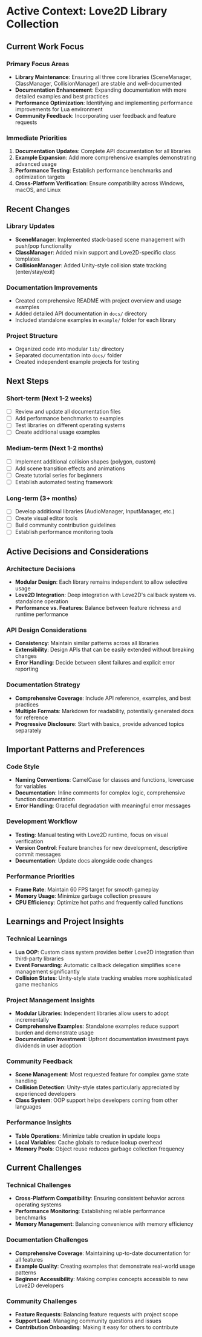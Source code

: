 # Active Context: Love2D Library Collection

## Current Work Focus

### Primary Focus Areas
- **Library Maintenance**: Ensuring all three core libraries (SceneManager, ClassManager, CollisionManager) are stable and well-documented
- **Documentation Enhancement**: Expanding documentation with more detailed examples and best practices
- **Performance Optimization**: Identifying and implementing performance improvements for Lua environment
- **Community Feedback**: Incorporating user feedback and feature requests

### Immediate Priorities
1. **Documentation Updates**: Complete API documentation for all libraries
2. **Example Expansion**: Add more comprehensive examples demonstrating advanced usage
3. **Performance Testing**: Establish performance benchmarks and optimization targets
4. **Cross-Platform Verification**: Ensure compatibility across Windows, macOS, and Linux

## Recent Changes

### Library Updates
- **SceneManager**: Implemented stack-based scene management with push/pop functionality
- **ClassManager**: Added mixin support and Love2D-specific class templates
- **CollisionManager**: Added Unity-style collision state tracking (enter/stay/exit)

### Documentation Improvements
- Created comprehensive README with project overview and usage examples
- Added detailed API documentation in `docs/` directory
- Included standalone examples in `example/` folder for each library

### Project Structure
- Organized code into modular `lib/` directory
- Separated documentation into `docs/` folder
- Created independent example projects for testing

## Next Steps

### Short-term (Next 1-2 weeks)
- [ ] Review and update all documentation files
- [ ] Add performance benchmarks to examples
- [ ] Test libraries on different operating systems
- [ ] Create additional usage examples

### Medium-term (Next 1-2 months)
- [ ] Implement additional collision shapes (polygon, custom)
- [ ] Add scene transition effects and animations
- [ ] Create tutorial series for beginners
- [ ] Establish automated testing framework

### Long-term (3+ months)
- [ ] Develop additional libraries (AudioManager, InputManager, etc.)
- [ ] Create visual editor tools
- [ ] Build community contribution guidelines
- [ ] Establish performance monitoring tools

## Active Decisions and Considerations

### Architecture Decisions
- **Modular Design**: Each library remains independent to allow selective usage
- **Love2D Integration**: Deep integration with Love2D's callback system vs. standalone operation
- **Performance vs. Features**: Balance between feature richness and runtime performance

### API Design Considerations
- **Consistency**: Maintain similar patterns across all libraries
- **Extensibility**: Design APIs that can be easily extended without breaking changes
- **Error Handling**: Decide between silent failures and explicit error reporting

### Documentation Strategy
- **Comprehensive Coverage**: Include API reference, examples, and best practices
- **Multiple Formats**: Markdown for readability, potentially generated docs for reference
- **Progressive Disclosure**: Start with basics, provide advanced topics separately

## Important Patterns and Preferences

### Code Style
- **Naming Conventions**: CamelCase for classes and functions, lowercase for variables
- **Documentation**: Inline comments for complex logic, comprehensive function documentation
- **Error Handling**: Graceful degradation with meaningful error messages

### Development Workflow
- **Testing**: Manual testing with Love2D runtime, focus on visual verification
- **Version Control**: Feature branches for new development, descriptive commit messages
- **Documentation**: Update docs alongside code changes

### Performance Priorities
- **Frame Rate**: Maintain 60 FPS target for smooth gameplay
- **Memory Usage**: Minimize garbage collection pressure
- **CPU Efficiency**: Optimize hot paths and frequently called functions

## Learnings and Project Insights

### Technical Learnings
- **Lua OOP**: Custom class system provides better Love2D integration than third-party libraries
- **Event Forwarding**: Automatic callback delegation simplifies scene management significantly
- **Collision States**: Unity-style state tracking enables more sophisticated game mechanics

### Project Management Insights
- **Modular Libraries**: Independent libraries allow users to adopt incrementally
- **Comprehensive Examples**: Standalone examples reduce support burden and demonstrate usage
- **Documentation Investment**: Upfront documentation investment pays dividends in user adoption

### Community Feedback
- **Scene Management**: Most requested feature for complex game state handling
- **Collision Detection**: Unity-style states particularly appreciated by experienced developers
- **Class System**: OOP support helps developers coming from other languages

### Performance Insights
- **Table Operations**: Minimize table creation in update loops
- **Local Variables**: Cache globals to reduce lookup overhead
- **Memory Pools**: Object reuse reduces garbage collection frequency

## Current Challenges

### Technical Challenges
- **Cross-Platform Compatibility**: Ensuring consistent behavior across operating systems
- **Performance Monitoring**: Establishing reliable performance benchmarks
- **Memory Management**: Balancing convenience with memory efficiency

### Documentation Challenges
- **Comprehensive Coverage**: Maintaining up-to-date documentation for all features
- **Example Quality**: Creating examples that demonstrate real-world usage patterns
- **Beginner Accessibility**: Making complex concepts accessible to new Love2D developers

### Community Challenges
- **Feature Requests**: Balancing feature requests with project scope
- **Support Load**: Managing community questions and issues
- **Contribution Onboarding**: Making it easy for others to contribute
